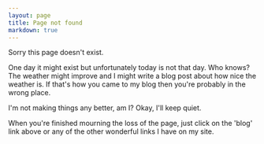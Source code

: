 ```yaml
---
layout: page
title: Page not found
markdown: true
---
```


Sorry this page doesn't exist.

One day it might exist but unfortunately today is not that day. Who knows? The weather might improve and I might write a blog post about how nice the weather is. If that's how you came to my blog then you're probably in the wrong place.

I'm not making things any better, am I? Okay, I'll keep quiet.

When you're finished mourning the loss of the page, just click on the 'blog' link above or any of the other wonderful links I have on my site.
